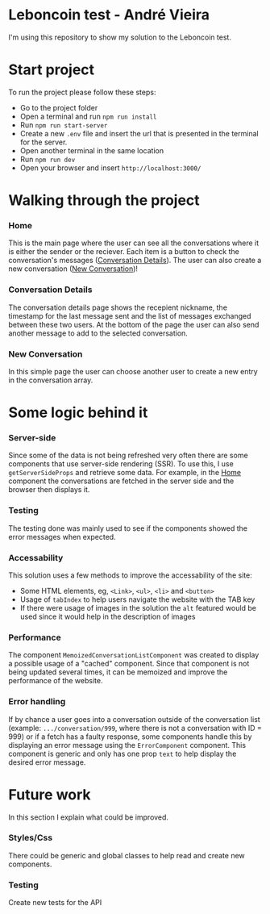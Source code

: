 # Leboncoin test - André Vieira

I'm using this repository to show my solution to the Leboncoin test.

# Start project 

To run the project please follow these steps:

- Go to the project folder
- Open a terminal and run `npm run install`
- Run `npm run start-server`
- Create a new `.env` file and insert the url that is presented in the terminal for the server.
- Open another terminal in the same location
- Run `npm run dev`
- Open your browser and insert `http://localhost:3000/`

# Walking through the project

### Home
This is the main page where the user can see all the conversations where it is either the sender or the reciever. Each item is a button to check the conversation's messages ([Conversation Details](#Conversation-details)).
The user can also create a new conversation ([New Conversation](#New-Conversation))!

### Conversation Details
The conversation details page shows the recepient nickname, the timestamp for the last message sent and the list of messages exchanged between these two users. At the bottom of the page the user can also send another message to add to the selected conversation.

### New Conversation
In this simple page the user can choose another user to create a new entry in the conversation array.


# Some logic behind it
### Server-side
Since some of the data is not being refreshed very often there are some components that use server-side rendering (SSR). To use this, I use `getServerSideProps` and retrieve some data. For example, in the [Home](#Home) component the conversations are fetched in the server side and the browser then displays it.

### Testing
The testing done was mainly used to see if the components showed the error messages when expected.

### Accessability
This solution uses a few methods to improve the accessability of the site:
- Some HTML elements, eg, `<Link>`, `<ul>`, `<li>` and `<button>`
- Usage of `tabIndex` to help users navigate the website with the TAB key
- If there were usage of images in the solution the `alt` featured would be used since it would help in the description of images

### Performance
The component `MemoizedConversationListComponent` was created to display a possible usage of a "cached" component. Since that component is not being updated several times, it can be memoized and improve the performance of the website. 

### Error handling
If by chance a user goes into a conversation outside of the conversation list (example: `.../conversation/999`, where there is not a conversation with ID = 999) or if a fetch has a faulty response, some components handle this by displaying an error message using the `ErrorComponent` component. This component is generic and only has one prop `text` to help display the desired error message.

# Future work
In this section I explain what could be improved.
### Styles/Css
There could be generic and global classes to help read and create new components.
### Testing
Create new tests for the API
